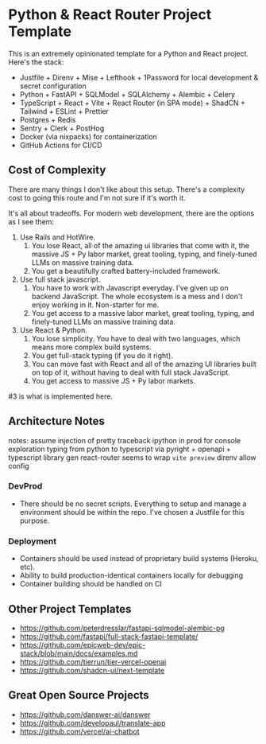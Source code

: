 # Python & React Router Project Template

This is an extremely opinionated template for a Python and React project. Here's the stack:

* Justfile + Direnv + Mise + Lefthook + 1Password for local development & secret configuration
* Python + FastAPI + SQLModel + SQLAlchemy + Alembic + Celery
* TypeScript + React + Vite + React Router (in SPA mode) + ShadCN + Tailwind + ESLint + Prettier
* Postgres + Redis
* Sentry + Clerk + PostHog
* Docker (via nixpacks) for containerization
* GitHub Actions for CI/CD

## Cost of Complexity

There are many things I don't like about this setup. There's a complexity cost to going this route and I'm not sure if it's worth it.

It's all about tradeoffs. For modern web development, there are the options as I see them:

1. Use Rails and HotWire.
   1. You lose React, all of the amazing ui libraries that come with it, the massive JS + Py labor market, great tooling, typing, and finely-tuned LLMs on massive training data.
   2. You get a beautifully crafted battery-included framework.
2. Use full stack javascript.
   1. You have to work with Javascript everyday. I've given up on backend JavaScript. The whole ecosystem is a mess and I don't enjoy working in it. Non-starter for me.
   2. You get access to a massive labor market, great tooling, typing, and finely-tuned LLMs on massive training data.
3. Use React & Python.
   1. You lose simplicity. You have to deal with two languages, which means more complex build systems.
   2. You get full-stack typing (if you do it right).
   3. You can move fast with React and all of the amazing UI libraries built on top of it, without having to deal with full stack JavaScript.
   4. You get access to massive JS + Py labor markets.

#3 is what is implemented here.

## Architecture Notes

notes:
assume injection of pretty traceback
ipython in prod for console exploration
typing from python to typescript via pyright + openapi + typescript library gen
react-router seems to wrap `vite preview`
direnv allow config

### DevProd

* There should be no secret scripts. Everything to setup and manage a environment should be within the repo. I've chosen a Justfile for this purpose.

### Deployment

* Containers should be used instead of proprietary build systems (Heroku, etc).
* Ability to build production-identical containers locally for debugging
* Container building should be handled on CI

## Other Project Templates

* https://github.com/peterdresslar/fastapi-sqlmodel-alembic-pg
* https://github.com/fastapi/full-stack-fastapi-template/
* https://github.com/epicweb-dev/epic-stack/blob/main/docs/examples.md
* https://github.com/tierrun/tier-vercel-openai
* https://github.com/shadcn-ui/next-template

## Great Open Source Projects

* https://github.com/danswer-ai/danswer
* https://github.com/developaul/translate-app
* https://github.com/vercel/ai-chatbot